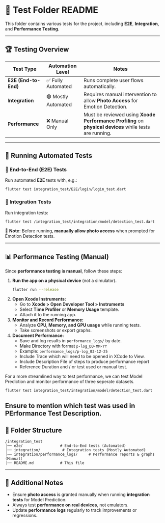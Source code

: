 # 📌 Test Folder README

This folder contains various tests for the project, including **E2E**, **Integration**, and **Performance Testing**.

---

## 🏆 **Testing Overview**

| Test Type        | Automation Level | Notes |
|-----------------|-----------------|-------|
| **E2E (End-to-End)** | ✅ Fully Automated | Runs complete user flows automatically. |
| **Integration**  | 🟢 Mostly Automated | Requires manual intervention to allow **Photo Access** for Emotion Detection. |
| **Performance**  | ❌ Manual Only | Must be reviewed using **Xcode Performance Profiling** on **physical devices** while tests are running. |


---

## 🚀 **Running Automated Tests**

### **🔹 End-to-End (E2E) Tests**
Run automated **E2E** tests with, e.g.:
```sh
flutter test integration_test/E2E/login/login_test.dart
```

### **🔹 Integration Tests**
Run integration tests:
```sh
flutter test /integration_test/integration/model/detection_test.dart
```
📌 **Note:** Before running, **manually allow photo access** when prompted for Emotion Detection tests.

---

## 📊 **Performance Testing (Manual)**
Since **performance testing is manual**, follow these steps:

1. **Run the app on a physical device** (not a simulator).
   ```sh
   flutter run --release
   ```
2. **Open Xcode Instruments:**
   - Go to **Xcode > Open Developer Tool > Instruments**
   - Select **Time Profiler** or **Memory Usage** template.
   - Attach it to the running app.
3. **Monitor and Record Performance:**
   - Analyze **CPU, Memory, and GPU usage** while running tests.
   - Take screenshots or export graphs.
4. **Document Performance:**
   - Save and log results in `performance_logs/` by date.
   - Make Directory with format `p-log_DD-MM-YY`
   - Example: `performance_logs/p-log_03-12-25`
   - Include Trace which will need to be opened in XCode to View.
   - Include Description File of steps to produce performance report
   - Reference Duration and / or test used or manual test.

For a more streamlined way to test performance, we can test Model Prediction and monitor performance of three seperate datasets.
```sh
flutter test integration_test/integration/model/detection_test.dart
```
Ensure to mention which test was used in PErformance Test Description.
---

## 📂 **Folder Structure**
```
/integration_test
│── e2e/                 # End-to-End tests (Automated)
│── integration/          # Integration tests (Mostly Automated)
│── integration/performance_logs/     # Performance reports & graphs (Manual)
│── README.md            # This file
```

---

## 📌 **Additional Notes**
- Ensure **photo access** is granted manually when running **integration tests** for Model Prediction.
- Always test **performance on real devices**, not emulators.
- Update **performance logs** regularly to track improvements or regressions.


